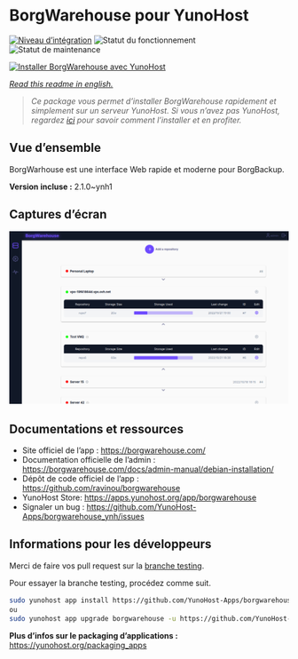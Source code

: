 <!--
N.B.: This README was automatically generated by https://github.com/YunoHost/apps/tree/master/tools/README-generator
It shall NOT be edited by hand.
-->

# BorgWarehouse pour YunoHost

[![Niveau d’intégration](https://dash.yunohost.org/integration/borgwarehouse.svg)](https://dash.yunohost.org/appci/app/borgwarehouse) ![Statut du fonctionnement](https://ci-apps.yunohost.org/ci/badges/borgwarehouse.status.svg) ![Statut de maintenance](https://ci-apps.yunohost.org/ci/badges/borgwarehouse.maintain.svg)

[![Installer BorgWarehouse avec YunoHost](https://install-app.yunohost.org/install-with-yunohost.svg)](https://install-app.yunohost.org/?app=borgwarehouse)

*[Read this readme in english.](./README.md)*

> *Ce package vous permet d’installer BorgWarehouse rapidement et simplement sur un serveur YunoHost.
Si vous n’avez pas YunoHost, regardez [ici](https://yunohost.org/#/install) pour savoir comment l’installer et en profiter.*

## Vue d’ensemble

BorgWarhouse est une interface Web rapide et moderne pour BorgBackup.

**Version incluse :** 2.1.0~ynh1

## Captures d’écran

![Capture d’écran de BorgWarehouse](./doc/screenshots/screenshot.png)

## Documentations et ressources

* Site officiel de l’app : <https://borgwarehouse.com/>
* Documentation officielle de l’admin : <https://borgwarehouse.com/docs/admin-manual/debian-installation/>
* Dépôt de code officiel de l’app : <https://github.com/ravinou/borgwarehouse>
* YunoHost Store: <https://apps.yunohost.org/app/borgwarehouse>
* Signaler un bug : <https://github.com/YunoHost-Apps/borgwarehouse_ynh/issues>

## Informations pour les développeurs

Merci de faire vos pull request sur la [branche testing](https://github.com/YunoHost-Apps/borgwarehouse_ynh/tree/testing).

Pour essayer la branche testing, procédez comme suit.

``` bash
sudo yunohost app install https://github.com/YunoHost-Apps/borgwarehouse_ynh/tree/testing --debug
ou
sudo yunohost app upgrade borgwarehouse -u https://github.com/YunoHost-Apps/borgwarehouse_ynh/tree/testing --debug
```

**Plus d’infos sur le packaging d’applications :** <https://yunohost.org/packaging_apps>